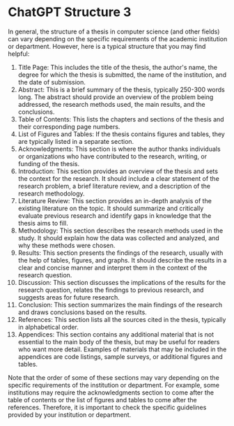 # ChatGPT Structure 3

In general, the structure of a thesis in computer science (and other fields) can vary depending on the specific requirements of the academic institution or department. However, here is a typical structure that you may find helpful:

1. Title Page: This includes the title of the thesis, the author's name, the degree for which the thesis is submitted, the name of the institution, and the date of submission.
2. Abstract: This is a brief summary of the thesis, typically 250-300 words long. The abstract should provide an overview of the problem being addressed, the research methods used, the main results, and the conclusions.
3. Table of Contents: This lists the chapters and sections of the thesis and their corresponding page numbers.
4. List of Figures and Tables: If the thesis contains figures and tables, they are typically listed in a separate section.
5. Acknowledgments: This section is where the author thanks individuals or organizations who have contributed to the research, writing, or funding of the thesis.
6. Introduction: This section provides an overview of the thesis and sets the context for the research. It should include a clear statement of the research problem, a brief literature review, and a description of the research methodology.
7. Literature Review: This section provides an in-depth analysis of the existing literature on the topic. It should summarize and critically evaluate previous research and identify gaps in knowledge that the thesis aims to fill.
8. Methodology: This section describes the research methods used in the study. It should explain how the data was collected and analyzed, and why these methods were chosen.
9. Results: This section presents the findings of the research, usually with the help of tables, figures, and graphs. It should describe the results in a clear and concise manner and interpret them in the context of the research question.
10. Discussion: This section discusses the implications of the results for the research question, relates the findings to previous research, and suggests areas for future research.
11. Conclusion: This section summarizes the main findings of the research and draws conclusions based on the results.
12. References: This section lists all the sources cited in the thesis, typically in alphabetical order.
13. Appendices: This section contains any additional material that is not essential to the main body of the thesis, but may be useful for readers who want more detail. Examples of materials that may be included in the appendices are code listings, sample surveys, or additional figures and tables.

Note that the order of some of these sections may vary depending on the specific requirements of the institution or department. For example, some institutions may require the acknowledgments section to come after the table of contents or the list of figures and tables to come after the references. Therefore, it is important to check the specific guidelines provided by your institution or department.

